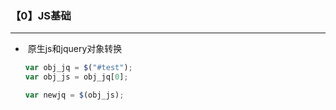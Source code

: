 ### 【0】JS基础

-------

- ​	原生js和jquery对象转换

  ```js
  var obj_jq = $("#test");
  var obj_js = obj_jq[0];
  
  var newjq = $(obj_js);
  ```

  